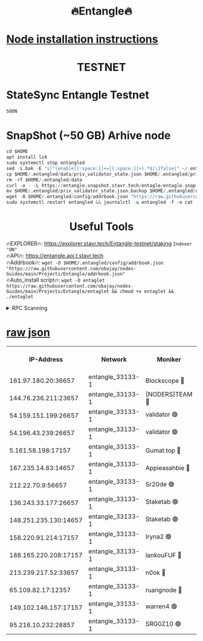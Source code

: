 <h1 align="center"> 🔥Entangle🔥</h1>

[Node installation instructions](https://github.com/obajay/nodes-Guides/tree/main/Projects/Entangle)
=

<h1 align="center"> TESTNET</h1>

# StateSync Entangle Testnet
```python
SOON
```
# SnapShot (~50 GB) Arhive node
```python
cd $HOME
apt install lz4
sudo systemctl stop entangled
sed -i.bak -E "s|^(enable[[:space:]]+=[[:space:]]+).*$|\1false|" ~/.entangled/config/config.toml
cp $HOME/.entangled/data/priv_validator_state.json $HOME/.entangled/priv_validator_state.json.backup
rm -rf $HOME/.entangled/data
curl -o - -L https://entangle.snapshot.stavr.tech/entagle/entagle-snap.tar.lz4 | lz4 -c -d - | tar -x -C $HOME/.entangled --strip-components 2
mv $HOME/.entangled/priv_validator_state.json.backup $HOME/.entangled/data/priv_validator_state.json
wget -O $HOME/.entangled/config/addrbook.json "https://raw.githubusercontent.com/obajay/nodes-Guides/main/Projects/Entangle/addrbook.json"
sudo systemctl restart entangled && journalctl -u entangled -f -o cat
```
 <h1 align="center"> Useful Tools</h1>
 
🔥EXPLORER🔥: https://explorer.stavr.tech/Entangle-testnet/staking        `Indexer "ON"` \
🔥API🔥:      https://entangle.api.t.stavr.tech \
🔥Addrbook🔥: ```wget -O $HOME/.entangled/config/addrbook.json "https://raw.githubusercontent.com/obajay/nodes-Guides/main/Projects/Entangle/addrbook.json"``` \
🔥Auto_install script🔥:  `wget -O entaglet https://raw.githubusercontent.com/obajay/nodes-Guides/main/Projects/Entangle/entaglet && chmod +x entaglet && ./entaglet`


<details>
<summary>RPC Scanning</summary>

<h2 align="center"> We scan nodes in real time every 4 hours. And we provide the final result of RPC endpoints.
We cannot influence the operation of these nodes in any way. </h2>


```python
If Voting Power is higher than 0 --> then the Node is a validator of the network and may be subject to attack and be a potential threat to the chain.
```
```python
We marked such validators with a red symbol
```

</details>

[raw json](https://rpc-check.entangt.stavr.tech/entangt/rpc-entangt-result.json)
=


<table><tr><th>IP-Address</th><th>Network</th><th>Moniker</th><th>Latest Block Height</th><th>Earliest Block Height</th><th>Catching Up</th><th>Voting Power</th><th>Scan Time</th></tr><tr><td>161.97.180.20:36657</td><td>entangle_33133-1</td><td>Blockscope 🔴</td><td>905891</td><td>1</td><td>False</td><td>125796446037095</td><td>2023-12-03T08:40:05.491737970UTC</td></tr><tr><td>144.76.236.211:23657</td><td>entangle_33133-1</td><td>[NODERS]TEAM 🔴</td><td>905894</td><td>1</td><td>False</td><td>47049700500000000</td><td>2023-12-03T08:40:16.973770450UTC</td></tr><tr><td>54.159.151.199:26657</td><td>entangle_33133-1</td><td>validator 🟢</td><td>905896</td><td>1</td><td>False</td><td>0</td><td>2023-12-03T08:40:24.417137104UTC</td></tr><tr><td>54.196.43.239:26657</td><td>entangle_33133-1</td><td>validator 🟢</td><td>905896</td><td>1</td><td>False</td><td>0</td><td>2023-12-03T08:40:25.056712160UTC</td></tr><tr><td>5.161.58.198:17157</td><td>entangle_33133-1</td><td>Gumat.top 🔴</td><td>905897</td><td>522001</td><td>False</td><td>70934104092782</td><td>2023-12-03T08:40:28.344966076UTC</td></tr><tr><td>167.235.14.83:14657</td><td>entangle_33133-1</td><td>Appieasahbie 🔴</td><td>905897</td><td>531401</td><td>False</td><td>44568809900999996</td><td>2023-12-03T08:40:27.717695428UTC</td></tr><tr><td>212.22.70.9:56657</td><td>entangle_33133-1</td><td>Sr20de 🟢</td><td>905891</td><td>620601</td><td>False</td><td>0</td><td>2023-12-03T08:40:04.981415255UTC</td></tr><tr><td>136.243.33.177:26657</td><td>entangle_33133-1</td><td>Staketab 🟢</td><td>905894</td><td>660001</td><td>False</td><td>0</td><td>2023-12-03T08:40:19.400361523UTC</td></tr><tr><td>148.251.235.130:14657</td><td>entangle_33133-1</td><td>Staketab 🟢</td><td>905891</td><td>660801</td><td>False</td><td>0</td><td>2023-12-03T08:40:05.212302390UTC</td></tr><tr><td>158.220.91.214:17157</td><td>entangle_33133-1</td><td>Iryna2 🟢</td><td>905896</td><td>704001</td><td>False</td><td>0</td><td>2023-12-03T08:40:25.382605993UTC</td></tr><tr><td>188.165.220.208:17157</td><td>entangle_33133-1</td><td>lankouFUF 🔴</td><td>905893</td><td>725001</td><td>False</td><td>141899900000002</td><td>2023-12-03T08:40:10.286573844UTC</td></tr><tr><td>213.239.217.52:33657</td><td>entangle_33133-1</td><td>n0ok 🔴</td><td>905896</td><td>805896</td><td>False</td><td>46574292273662988</td><td>2023-12-03T08:40:23.773365819UTC</td></tr><tr><td>65.109.82.17:12357</td><td>entangle_33133-1</td><td>ruangnode 🔴</td><td>905891</td><td>806001</td><td>False</td><td>146671482790726</td><td>2023-12-03T08:40:05.877879554UTC</td></tr><tr><td>149.102.146.157:17157</td><td>entangle_33133-1</td><td>warren4 🟢</td><td>905894</td><td>822001</td><td>False</td><td>0</td><td>2023-12-03T08:40:16.718524694UTC</td></tr><tr><td>95.216.10.232:28857</td><td>entangle_33133-1</td><td>SRG0Z10 🟢</td><td>905890</td><td>842001</td><td>False</td><td>0</td><td>2023-12-03T08:40:04.564261239UTC</td></tr></table>
